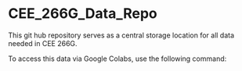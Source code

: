 # CEE_266G_Data_Repo

This git hub repository serves as a central storage location for all data needed in CEE 266G.

To access this data via Google Colabs, use the following command:

